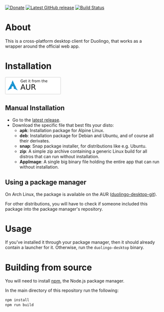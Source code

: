 [![Donate](https://img.shields.io/badge/-%E2%99%A5%20Donate-%23ff69b4)](https://hmlendea.go.ro/fund.html) [![Latest GitHub release](https://img.shields.io/github/v/release/hmlendea/duolingo-desktop)](https://github.com/hmlendea/duolingo-desktop/releases/latest) [![Build Status](https://github.com/hmlendea/duolingo-desktop/actions/workflows/node.js.yml/badge.svg)](https://github.com/hmlendea/duolingo-desktop/actions/workflows/node.js.yml)

# About

This is a cross-platform desktop client for Duolingo, that works as a wrapper around the official web app.

# Installation

[![Get it from the AUR](https://raw.githubusercontent.com/hmlendea/readme-assets/master/install_from_aur.png)](https://aur.archlinux.org/packages/duolingo-desktop-git/)

## Manual Installation

 - Go to the [latest release](https://github.com/hmlendea/duolingo-desktop/releases/latest).
 - Download the specific file that best fits your disto:
   - **apk**: Installation package for Alpine Linux.
   - **deb**: Installation package for Debian and Ubuntu, and of course all their derivates.
   - **snap**: Snap package installer, for distributions like e.g. Ubuntu.
   - **zip**: A simple zip archive containing a generic Linux build for all distros that can run without installation.
   - **AppImage**: A single big binary file holding the entire app that can run without installation.

## Using a package manager

On Arch Linux, the package is available on the AUR ([duolingo-desktop-git](https://aur.archlinux.org/packages/duolingo-desktop-git/)).

For other distributions, you will have to check if someone included this package into the package manager's repository.

# Usage

If you've installed it through your package manager, then it should already contain a launcher for it. Otherwise, run the `duolingo-desktop` binary.

# Building from source

You will need to install [npm](https://www.npmjs.com/), the Node.js package manager.

In the main directory of this repository run the following:
```
npm install
npm run build
```
